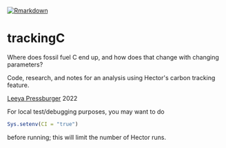 <!-- badges: start -->
[![Rmarkdown](https://github.com/JGCRI/trackingC/workflows/Rmarkdown/badge.svg)](https://github.com/JGCRI/trackingC/actions)
<!-- badges: end -->

# trackingC

Where does fossil fuel C end up, and how does that change with changing parameters?

Code, research, and notes for an analysis using Hector's carbon tracking feature.

[Leeya Pressburger](https://www.linkedin.com/in/leeya-pressburger/) 2022

For local test/debugging purposes, you may want to do
```r
Sys.setenv(CI = "true")
```
before running; this will limit the number of Hector runs.
